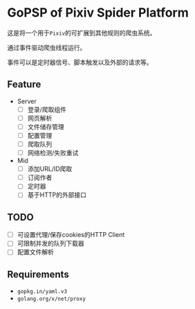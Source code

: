 # GoPSP of Pixiv Spider Platform

这是将一个用于`Pixiv`的可扩展到其他规则的爬虫系统。

通过事件驱动爬虫线程运行。

事件可以是定时器信号、脚本触发以及外部的请求等。

## Feature

- Server
  - [ ] 登录/爬取组件
  - [ ] 网页解析
  - [ ] 文件储存管理
  - [ ] 配置管理
  - [ ] 爬取队列
  - [ ] 网络检测/失败重试
- Mid
  - [ ] 添加URL/ID爬取
  - [ ] 订阅作者
  - [ ] 定时器
  - [ ] 基于HTTP的外部接口

## TODO

- [ ] 可设置代理/保存cookies的HTTP Client
- [ ] 可限制并发的队列下载器
- [ ] 配置文件解析

## Requirements

- `gopkg.in/yaml.v3`
- `golang.org/x/net/proxy`
